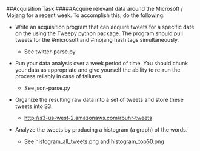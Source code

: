 ##Acquisition Task
#####Acquire relevant data around the Microsoft / Mojang for a recent week. To accomplish this, do the following:

- Write an acquisition program that can acquire tweets for a specific date on the using the Tweepy python package. 
The program should pull tweets for the #microsoft and #mojang hash tags simultaneously.
  - See twitter-parse.py

- Run your data analysis over a week period of time. You should chunk your data as appropriate and give yourself the ability to re-run the process reliably in case of failures.

  - See json-parse.py

- Organize the resulting raw data into a set of tweets and store these tweets into S3.
  - http://s3-us-west-2.amazonaws.com/rbuhr-tweets

- Analyze the tweets by producing a histogram (a graph) of the words.
  - See histogram_all_tweets.png and histogram_top50.png
